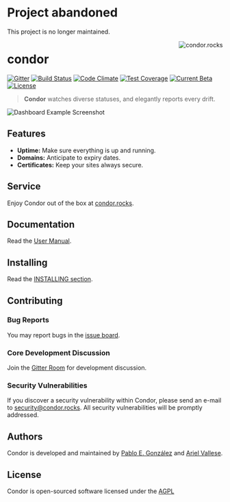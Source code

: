 # Project abandoned

This project is no longer maintained.

<a href="https://condor.rocks/">
    <img src="http://i.imgur.com/wF5PdsV.png" alt="condor.rocks" title="rondor.rocks" align="right" />
</a>

condor
============

[![Gitter](https://img.shields.io/gitter/room/nwjs/nw.js.svg?maxAge=2592000?style=flat-square)](https://gitter.im/condorrocks)
[![Build Status](https://travis-ci.org/condorrocks/condor.svg?branch=master)](https://travis-ci.org/condorrocks/condor)
[![Code Climate](https://codeclimate.com/github/condorrocks/condor/badges/gpa.svg)](https://codeclimate.com/github/condorrocks/condor)
[![Test Coverage](https://codeclimate.com/github/condorrocks/condor/badges/coverage.svg)](https://codeclimate.com/github/condorrocks/condor/coverage)
[![Current Beta](https://img.shields.io/badge/dev--beta-0.4-yellow.svg?style=flat-square)](https://condor.rocks/)
[![License](https://img.shields.io/:license-AGPL--3.0-blue.svg?style=flat-square)](http://www.gnu.org/licenses/agpl-3.0.txt)

> **Condor** watches diverse statuses, and elegantly reports every drift.

![Dashboard Example Screenshot](http://i.imgur.com/nu8dEmC.png)

## Features

  * **Uptime:** Make sure everything is up and running.
  * **Domains:** Anticipate to expiry dates.
  * **Certificates:** Keep your sites always secure.

## Service

Enjoy Condor out of the box at [condor.rocks](https://condor.rocks/).

## Documentation

Read the [User Manual](https://condorrocks.github.io/condor/).

## Installing

Read the [INSTALLING section](INSTALLING.md).

## Contributing

### Bug Reports

You may report bugs in the [issue board](https://github.com/condorrocks/condor/issues).

### Core Development Discussion

Join the [Gitter Room](https://gitter.im/condorrocks) for development discussion.

### Security Vulnerabilities

If you discover a security vulnerability within Condor, please send an e-mail to security@condor.rocks. All security vulnerabilities will be promptly addressed.

## Authors

Condor is developed and maintained by [Pablo E. González](https://pega.sh) and [Ariel Vallese](http://alariva.com).

## License

Condor is open-sourced software licensed under the [AGPL](http://www.gnu.org/licenses/agpl-3.0-standalone.html)

